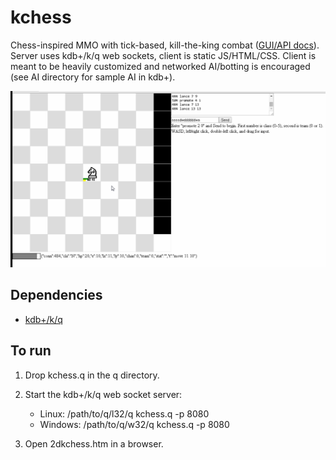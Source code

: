 kchess
======

Chess-inspired MMO with tick-based, kill-the-king combat ([GUI/API docs](docs/kchessdoc.md)). Server uses kdb+/k/q web sockets, client is static JS/HTML/CSS. Client is meant to be heavily customized and networked AI/botting is encouraged (see AI directory for sample AI in kdb+).

![](docs/kchess.gif)

Dependencies
------------
- [kdb+/k/q](http://kx.com/software-download.php)

To run
------
1. Drop kchess.q in the q directory.

2. Start the kdb+/k/q web socket server:
	- Linux: /path/to/q/l32/q kchess.q -p 8080
	- Windows: /path/to/q/w32/q kchess.q -p 8080

3. Open 2dkchess.htm in a browser.
